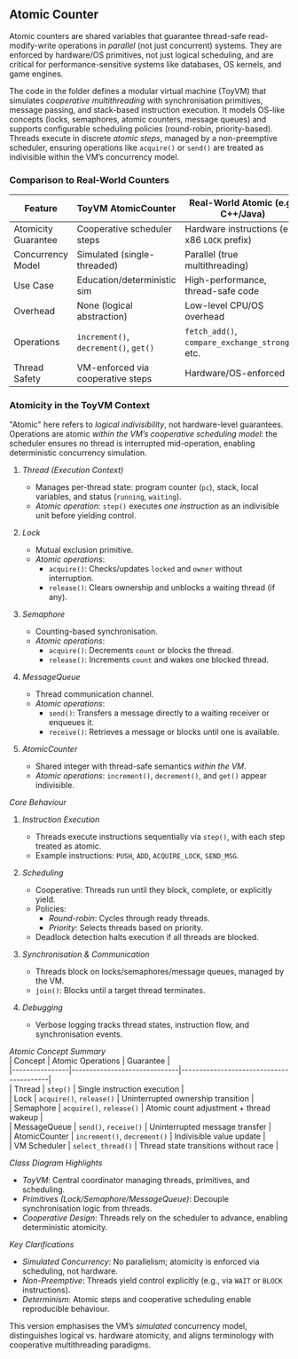 
## Atomic Counter

Atomic counters are shared variables that guarantee thread-safe read-modify-write operations in *parallel*
(not just concurrent) systems. They are enforced by hardware/OS primitives, not just logical scheduling,
and are critical for performance-sensitive systems like databases, OS kernels, and game engines.

The code in the folder defines a modular virtual machine (ToyVM) that simulates *cooperative multithreading*
with synchronisation primitives, message passing, and stack-based instruction execution. It models OS-like concepts
(locks, semaphores, atomic counters, message queues) and supports configurable scheduling policies (round-robin,
priority-based). Threads execute in discrete *atomic steps*, managed by a non-preemptive scheduler, ensuring
operations like `acquire()` or `send()` are treated as indivisible within the VM’s concurrency model.

### Comparison to Real-World Counters

| Feature             | ToyVM AtomicCounter                   | Real-World Atomic (e.g., C++/Java)              |
|---------------------|---------------------------------------|-------------------------------------------------|
| Atomicity Guarantee | Cooperative scheduler steps           | Hardware instructions (e.g., x86 `LOCK` prefix) |
| Concurrency Model   | Simulated (single-threaded)           | Parallel (true multithreading)                  |
| Use Case            | Education/deterministic sim           | High-performance, thread-safe code              |
| Overhead            | None (logical abstraction)            | Low-level CPU/OS overhead                       |
| Operations          | `increment()`, `decrement()`, `get()` | `fetch_add()`, `compare_exchange_strong()`, etc.|
| Thread Safety       | VM-enforced via cooperative steps     | Hardware/OS-enforced                            |


### Atomicity in the ToyVM Context

"Atomic" here refers to *logical indivisibility*, not hardware-level guarantees. Operations are atomic
*within the VM’s cooperative scheduling model*: the scheduler ensures no thread is interrupted mid-operation,
enabling deterministic concurrency simulation.

1. *Thread (Execution Context)*  
   - Manages per-thread state: program counter (`pc`), stack, local variables, and status (`running`, `waiting`).  
   - *Atomic operation*: `step()` executes *one instruction* as an indivisible unit before yielding control.  

2. *Lock*  
   - Mutual exclusion primitive.  
   - *Atomic operations*:  
     - `acquire()`: Checks/updates `locked` and `owner` without interruption.  
     - `release()`: Clears ownership and unblocks a waiting thread (if any).  

3. *Semaphore*  
   - Counting-based synchronisation.  
   - *Atomic operations*:  
     - `acquire()`: Decrements `count` or blocks the thread.  
     - `release()`: Increments `count` and wakes one blocked thread.  

4. *MessageQueue*  
   - Thread communication channel.  
   - *Atomic operations*:  
     - `send()`: Transfers a message directly to a waiting receiver or enqueues it.  
     - `receive()`: Retrieves a message or blocks until one is available.  

5. *AtomicCounter*  
   - Shared integer with thread-safe semantics *within the VM*.  
   - *Atomic operations*: `increment()`, `decrement()`, and `get()` appear indivisible.  


*Core Behaviour*  
1. *Instruction Execution*  
   - Threads execute instructions sequentially via `step()`, with each step treated as atomic.  
   - Example instructions: `PUSH`, `ADD`, `ACQUIRE_LOCK`, `SEND_MSG`.  

2. *Scheduling*  
   - Cooperative: Threads run until they block, complete, or explicitly yield.  
   - Policies:  
     - *Round-robin*: Cycles through ready threads.  
     - *Priority*: Selects threads based on priority.  
   - Deadlock detection halts execution if all threads are blocked.  

3. *Synchronisation & Communication*  
   - Threads block on locks/semaphores/message queues, managed by the VM.  
   - `join()`: Blocks until a target thread terminates.  

4. *Debugging*  
   - Verbose logging tracks thread states, instruction flow, and synchronisation events.  



*Atomic Concept Summary*  
| Concept        | Atomic Operations            | Guarantee                               |  
|----------------|------------------------------|-----------------------------------------|  
| Thread         | `step()`                     | Single instruction execution            |  
| Lock           | `acquire()`, `release()`     | Uninterrupted ownership transition      |  
| Semaphore      | `acquire()`, `release()`     | Atomic count adjustment + thread wakeup |  
| MessageQueue   | `send()`, `receive()`        | Uninterrupted message transfer          |  
| AtomicCounter  | `increment()`, `decrement()` | Indivisible value update                |  
| VM Scheduler   | `select_thread()`            | Thread state transitions without race   |  


*Class Diagram Highlights*  
- *ToyVM*: Central coordinator managing threads, primitives, and scheduling.  
- *Primitives (Lock/Semaphore/MessageQueue)*: Decouple synchronisation logic from threads.  
- *Cooperative Design*: Threads rely on the scheduler to advance, enabling deterministic atomicity.  


*Key Clarifications*  
- *Simulated Concurrency*: No parallelism; atomicity is enforced via scheduling, not hardware.  
- *Non-Preemptive*: Threads yield control explicitly (e.g., via `WAIT` or `BLOCK` instructions).  
- *Determinism*: Atomic steps and cooperative scheduling enable reproducible behaviour.  

This version emphasises the VM’s *simulated* concurrency model, distinguishes logical vs. 
hardware atomicity, and aligns terminology with cooperative multithreading paradigms.



